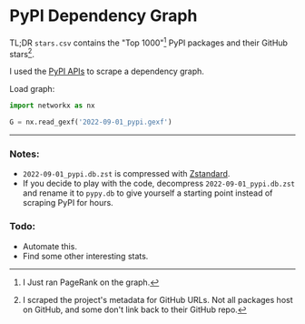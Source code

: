 # PyPI Dependency Graph

TL;DR `stars.csv` contains the "Top 1000"[^1] PyPI packages and their GitHub stars[^2].

I used the [PyPI APIs](https://warehouse.pypa.io/api-reference/) to scrape a dependency graph.

Load graph:
```python
import networkx as nx

G = nx.read_gexf('2022-09-01_pypi.gexf')
```
----

### Notes:
- `2022-09-01_pypi.db.zst` is compressed with [Zstandard](https://github.com/facebook/zstd).
- If you decide to play with the code, decompress `2022-09-01_pypi.db.zst` and rename it to `pypy.db` to give yourself a starting point instead of scraping PyPI for hours.


### Todo:
- Automate this.
- Find some other interesting stats.

[^1]: I Just ran PageRank on the graph.
[^2]: I scraped the project's metadata for GitHub URLs. Not all packages host on GitHub, and some don't link back to their GitHub repo.
